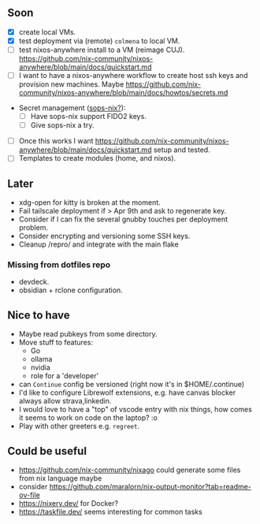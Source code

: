 ## Soon

- [x] create local VMs.
- [x] test deployment via (remote) `colmena` to local VM.
- [ ] test nixos-anywhere install to a VM (reimage CUJ). https://github.com/nix-community/nixos-anywhere/blob/main/docs/quickstart.md
- [ ] I want to have a nixos-anywhere workflow to create host ssh keys and provision new machines.
  Maybe https://github.com/nix-community/nixos-anywhere/blob/main/docs/howtos/secrets.md
- Secret management ([sops-nix?](https://github.com/Mic92/sops-nix)):
  - [ ] Have sops-nix support FIDO2 keys.
  - [ ] Give sops-nix a try.
- [ ] Once this works I want
  https://github.com/nix-community/nixos-anywhere/blob/main/docs/quickstart.md setup and tested.
- [ ] Templates to create modules (home, and nixos).

## Later

- xdg-open for kitty is broken at the moment.
- Fail tailscale deployment if > Apr 9th and ask to regenerate key.
- Consider if I can fix the several gnubby touches per deployment problem.
- Consider encrypting and versioning some SSH keys.
- Cleanup /repro/ and integrate with the main flake

### Missing from dotfiles repo

- devdeck.
- obsidian + rclone configuration.

## Nice to have

- Maybe read pubkeys from some directory.
- Move stuff to features:
  - Go
  - ollama
  - nvidia
  - role for a 'developer'
- can `Continue` config be versioned (right now it's in $HOME/.continue)
- I'd like to configure Librewolf extensions, e.g. have canvas blocker always allow strava,linkedin.
- I would love to have a "top" of vscode entry with nix things, how comes it seems to work on code on the laptop? :o
- Play with other greeters e.g. `regreet`.

## Could be useful

- https://github.com/nix-community/nixago could generate some files from nix language maybe
- consider https://github.com/maralorn/nix-output-monitor?tab=readme-ov-file
- https://nixery.dev/ for Docker?
- https://taskfile.dev/ seems interesting for common tasks
